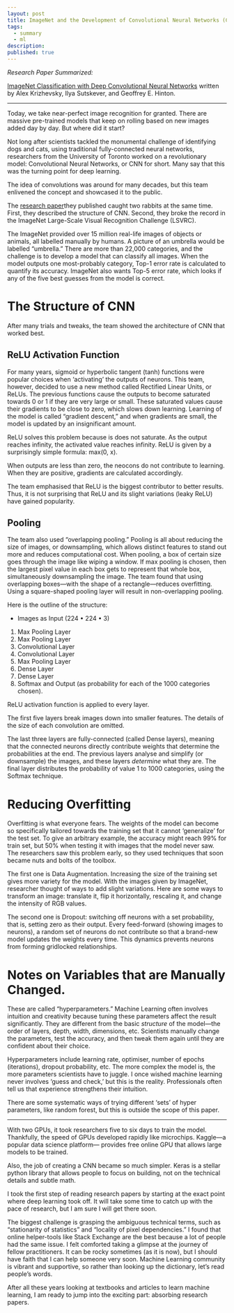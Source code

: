 ```yaml
---
layout: post
title: ImageNet and the Development of Convolutional Neural Networks (CNN)
tags:
  - summary
  - ml
description:
published: true
---
```


*Research Paper Summarized:*

[ImageNet Classification with Deep Convolutional
Neural Networks](https://papers.nips.cc/paper/4824-imagenet-classification-with-deep-convolutional-neural-networks.pdf) written by Alex Krizhevsky, Ilya Sutskever, and Geoffrey E. Hinton.

----

Today, we take near-perfect image recognition for granted. There are massive pre-trained models that keep on rolling based on new images added day by day. But where did it start?

Not long after scientists tackled the monumental challenge of identifying dogs and cats, using traditional fully-connected neural networks, researchers from the University of Toronto worked on a revolutionary model: Convolutional Neural Networks, or CNN for short. Many say that this was the turning point for deep learning.

The idea of convolutions was around for many decades, but this team enlivened the concept and showcased it to the public.

<!--break-->

The [research paper](https://papers.nips.cc/paper/4824-imagenet-classification-with-deep-convolutional-neural-networks.pdf)they published caught two rabbits at the same time. First, they described the structure of CNN. Second, they broke the record in the ImageNet Large-Scale Visual Recognition Challenge (LSVRC).

 The ImageNet provided over 15 million real-life images of objects or animals, all labelled manually by humans. A picture of an umbrella would be labelled “umbrella.” There are more than 22,000 categories, and the challenge is to develop a model that can classify all images. When the model outputs one most-probably category, Top-1 error rate is calculated to quantify its accuracy. ImageNet also wants Top-5 error rate, which looks if any of the five best guesses from the model is correct.

# The Structure of CNN
After many trials and tweaks, the team showed the architecture of CNN that worked best.

## ReLU Activation Function
For many years, sigmoid or hyperbolic tangent (tanh) functions were popular choices when ‘activating’ the outputs of neurons. This team, however, decided to use a new method called Rectified Linear Units, or ReLUs. The previous functions cause the outputs to become saturated towards 0 or 1 if they are very large or small. These saturated values cause their gradients to be close to zero, which slows down learning. Learning of the model is called “gradient descent,” and when gradients are small, the model is updated by an insignificant amount.

ReLU solves this problem because is does not saturate. As the output reaches infinity, the activated value reaches infinity. ReLU is given by a surprisingly simple formula: max(0, x).

When outputs are less than zero, the neocons do not contribute to learning. When they are positive, gradients are calculated accordingly.

The team emphasised that ReLU is the biggest contributor to better results. Thus, it is not surprising that ReLU and its slight variations (leaky ReLU) have gained popularity.

## Pooling
The team also used “overlapping pooling.” Pooling is all about reducing the size of images, or downsampling, which allows distinct features to stand out more and reduces computational cost. When pooling, a box of certain size goes through the image like wiping a window. If max pooling is chosen, then the largest pixel value in each box gets to represent that whole box, simultaneously downsampling the image. The team found that using overlapping boxes—with the shape of a rectangle—reduces overfitting. Using a square-shaped pooling layer will result in non-overlapping pooling.

Here is the outline of the structure:

* Images as Input (224 • 224 • 3)
1.  Max Pooling Layer
2. Max Pooling Layer
3.  Convolutional Layer
4. Convolutional Layer
5.  Max Pooling Layer
6. Dense Layer
7. Dense Layer
8. Softmax and Output (as probability for each of the 1000 categories chosen).

ReLU activation function is applied to every layer.

The first five layers break images down into smaller features. The details of the size of each convolution are omitted.

The last three layers are fully-connected (called Dense layers), meaning that the connected neurons directly contribute weights that determine the probabilities at the end. The previous layers analyse and simplify (or downsample) the images, and these layers _determine_ what they are. The final layer distributes the probability of value 1 to 1000 categories, using the Softmax technique.

# Reducing Overfitting
Overfitting is what everyone fears. The weights of the model can become so specifically tailored towards the training set that it cannot ‘generalize’ for the test set. To give an arbitrary example, the accuracy might reach 99% for train set, but 50% when testing it with images that the model never saw. The researchers saw this problem early, so they used techniques that soon became nuts and bolts of the toolbox.

The first one is Data Augmentation. Increasing the size of the training set gives more variety for the model. With the images given by ImageNet, researcher thought of ways to add slight variations. Here are some ways to transform an image: translate it, flip it horizontally, rescaling it, and change the intensity of RGB values.

The second one is Dropout: switching off neurons with a set probability, that is, setting zero as their output. Every feed-forward (showing images to neurons), a random set of neurons do not contribute so that a brand-new model updates the weights every time. This dynamics prevents neurons from forming gridlocked relationships.

# Notes on Variables that are Manually Changed.
These are called “hyperparameters.” Machine Learning often involves intuition and creativity because tuning these parameters affect the result significantly. They are different from the basic _structure_ of the model—the order of layers, depth, width, dimensions, etc. Scientists manually change the parameters, test the accuracy, and then tweak them again until they are confident about their choice.

Hyperparameters include learning rate, optimiser, number of epochs (iterations), dropout probability, etc. The more complex the model is, the more parameters scientists have to juggle. I once wished machine learning never involves ‘guess and check,’ but this is the reality. Professionals often tell us that experience strengthens their intuition.

There are some systematic ways of trying different ‘sets’ of hyper parameters, like random forest, but this is outside the scope of this paper.

----

With two GPUs, it took researchers five to six days to train the model. Thankfully, the speed of GPUs developed rapidly like microchips. Kaggle—a popular data science platform— provides free online GPU that allows large models to be trained.

Also, the job of creating a CNN became so much simpler. Keras is a stellar python library that allows people to focus on building, not on the technical details and subtle math.

I took the first step of reading research papers by starting at the exact point where deep learning took off. It will take some time to catch up with the pace of research, but I am sure I will get there soon.

The biggest challenge is grasping the ambiguous technical terms, such as “stationarity of statistics” and “locality of pixel dependencies.” I found that online helper-tools like Stack Exchange are the best because a lot of people had the same issue. I felt comforted taking a glimpse at the journey of fellow practitioners. It can be rocky sometimes (as it is now), but I should have faith that I can help someone very soon. Machine Learning community is vibrant and supportive, so rather than looking up the dictionary, let’s read people’s words.

After all these years looking at textbooks and articles to learn machine learning, I am ready to jump into the exciting part: absorbing research papers.
